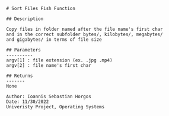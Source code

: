     # Sort Files Fish Function
    
    ## Description
    
    Copy files in folder named after the file name's first char   
    and in the correct subfolder bytes/, kilobytes/, megabytes/   
    and gigabytes/ in terms of file size                          
                                                                  
    ## Parameters                                                    
    ----------                                                    
    argv[1] : file extension (ex. .jpg .mp4)                      
    argv[2] : file name's first char                              
                                                                  
    ## Returns                                                       
    -------                                                       
    None                                                          
                                                                  
    Author: Ioannis Sebastian Horgos                              
    Date: 11/30/2022                                              
    Univeristy Project, Operating Systems   
